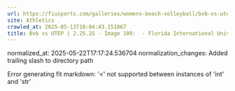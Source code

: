```yaml
---
url: https://fiusports.com/galleries/womens-beach-volleyball/bvb-vs-utep-2-25-25/image-109/356/62789/
site: Athletics
crawled_at: 2025-05-13T10:04:43.151067
title: Bvb vs UTEP | 2.25.25 - Image 109:  - Florida International University
---
```

normalized_at: 2025-05-22T17:17:24.536704
normalization_changes: Added trailing slash to directory path

Error generating fit markdown: '<' not supported between instances of 'int' and 'str'